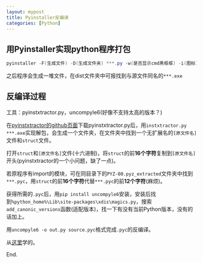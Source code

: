 ```yaml
---
layout: mypost
title: Pyinstaller反编译
categories: [Python]
---
```


## 用Pyinstaller实现python程序打包

```powershell
pyinstaller -F(生成文件) -D(生成文件夹) ***.py -w(是否显示cmd黑框框) -i(图标) ***.ico
```

之后程序会生成一堆文件，在dist文件夹中可报找到与源文件同名的``***.exe``

## 反编译过程

工具：pyinstxtractor.py，uncompyle6(好像不支持太高的版本？)

在[pyinstxtractor的github页面](https://github.com/extremecoders-re/pyinstxtractor)下载pyinstxtractor.py后，用``instxtractor.py ***.exe``实现解包，会生成一个文件夹，在文件夹中找到一个无扩展名的``[原文件名]``文件和``struct``文件。  

打开``struct``和``[原文件名]``文件(十六进制)，将``struct``的前**16个字符**复制到``[原文件名]``开头(pyinstxtractor的一个小问题，缺了一点)。

若原程序有import的模块，可在同目录下的``PYZ-00.pyz_extracted``文件夹中找到``***.pyc``，用``struct``的前**16个字符**代替``***.pyc``的前**12个字符**(麻烦)。

获得所需的``.pyc``后，用``pip install uncompyle6``安装，安装后找到``%python_home%\Lib\site-packages\xdis\magics.py``，搜索``add_canonic_versions``函数(适配版本)，找一下有没有当前Python版本，没有的话加上。

用``uncompyle6 -o out.py source.pyc``格式完成``.pyc``的反编译。

从[这里](https://zhuanlan.zhihu.com/p/109266820)学的。

End.